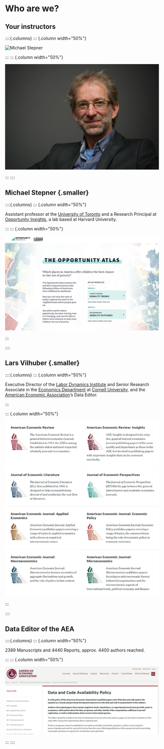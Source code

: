 # Who are we?

## Your instructors

::::{.columns}
::: {.column width="50%"}

![**Michael Stepner**](https://michaelstepner.com/img/mstepner-400px.jpg)

:::
::: {.column width="50%"}

![**Lars Vilhuber**](images/lv39-2014.jpg)

:::
::::

## Michael Stepner {.smaller}


::::{.columns}
::: {.column width="50%"}

Assistant professor at the [University of Toronto](https://economics.utoronto.ca/) and a Research Principal at [Opportunity Insights](https://opportunityinsights.org/), a lab based at Harvard University.

:::
::: {.column width="50%"}

![Opportunity Atlas](images/opportunityAtlas.png)

:::

::::

## Lars Vilhuber {.smaller}

::::{.columns}
::: {.column width="50%"}

Executive Director of the [Labor Dynamics Institute](http://www.ilr.cornell.edu/ldi) and Senior Research Associate in the [Economics Department](http://economics.cornell.edu/) at [Cornell University](http://www.cornell.edu/), and the [American Economic Association](https://www.aeaweb.org/)’s Data Editor.

:::

::: {.column width="50%"}

![Journals](images/aea-journals.png)

:::

::::

## Data Editor of the AEA

::::{.columns}
::: {.column width="50%"}

2389 Manuscripts and 4440 Reports, approx. 4400 authors reached.

:::
::: {.column width="50%"}

![DCAP](images/aea-dcap-top.png)

:::
::::
